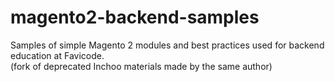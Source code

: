 # magento2-backend-samples

Samples of simple Magento 2 modules and best practices used for backend education at Favicode.  
(fork of deprecated Inchoo materials made by the same author)
